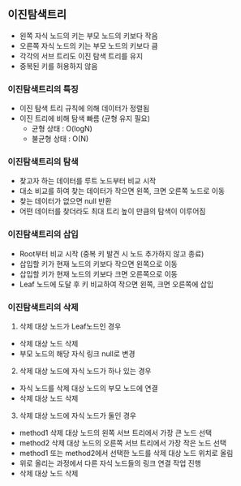 ## 이진탐색트리
- 왼쪽 자식 노드의 키는 부모 노드의 키보다 작음
- 오른쪽 자식 노드의 키는 부모 노드의 키보다 큼
- 각각의 서브 트리도 이진 탐색 트리를 유지
- 중복된 키를 허용하지 않음

### 이진탐색트리의 특징
- 이진 탐색 트리 규칙에 의해 데이터가 정렬됨
- 이진 트리에 비해 탐색 빠름 (균형 유지 필요)
  - 균형 상태 : O(logN)
  - 불균형 상태 : O(N)

### 이진탐색트리의 탐색
- 찾고자 하는 데이터를 루트 노드부터 비교 시작
- 대소 비교를 하여 찾는 데이터가 작으면 왼쪽, 크면 오른쪽 노드로 이동
- 찾는 데이터가 없으면 null 반환
- 어떤 데이터를 찾더라도 최대 트리 높이 만큼의 탐색이 이루어짐

### 이진탐색트리의 삽입
- Root부터 비교 시작 (중복 키 발견 시 노드 추가하지 않고 종료)
- 삽입할 키가 현재 노드의 키보다 작으면 왼쪽으로 이동
- 삽입할 키가 현재 노드의 키보다 크면 오른쪽으로 이동
- Leaf 노드에 도달 후 키 비교하여 작으면 왼쪽, 크면 오른쪽에 삽입

### 이진탐색트리의 삭제
1. 삭제 대상 노드가 Leaf노드인 경우
- 삭제 대상 노드 삭제
- 부모 노드의 해당 자식 링크 null로 변경
2. 삭제 대상 노드에 자식 노드가 하나 있는 경우
- 자식 노드를 삭제 대상 노드의 부모 노드에 연결
- 삭제 대상 노드 삭제
3. 삭제 대상 노드에 자식 노드가 둘인 경우
- method1 삭제 대상 노드의 왼쪽 서브 트리에서 가장 큰 노드 선택
- method2 삭제 대상 노드의 오른쪽 서브 트리에서 가장 작은 노드 선택
- method1 또는 method2에서 선택한 노드를 삭제 대상 노드 위치로 올림
- 위로 올리는 과정에서 다른 자식 노드들의 링크 연결 작업 진행
- 삭제 대상 노드 삭제


